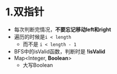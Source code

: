 # 1.双指针

* 每次判断完情况，**不要忘记移动left和right**
* 遍历的时候是`i < length`
  * 而不是 `i < length - 1`
* BFS中的isValid函数，判断时是 **!isValid**
* Map<Integer, **Boolean**>
  * 大写Boolean

